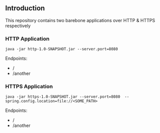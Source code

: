## Introduction

This repository contains two barebone applications over HTTP & HTTPS respectively

### HTTP Application
```
java -jar http-1.0-SNAPSHOT.jar --server.port=8080
```

Endpoints:
- /
- /another

### HTTPS Application
```
java -jar https-1.0-SNAPSHOT.jar --server.port=8080  --spring.config.location=file://<SOME_PATH>

```

Endpoints:
- /
- /another
